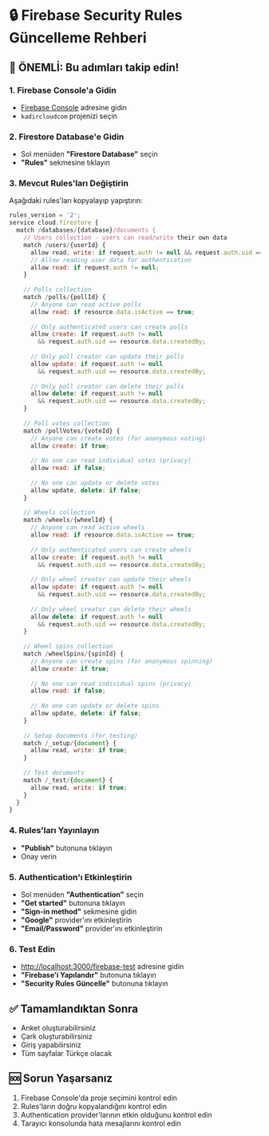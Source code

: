 # 🔒 Firebase Security Rules Güncelleme Rehberi

## 🚨 ÖNEMLİ: Bu adımları takip edin!

### 1. Firebase Console'a Gidin
- [Firebase Console](https://console.firebase.google.com) adresine gidin
- `kadircloudcom` projenizi seçin

### 2. Firestore Database'e Gidin
- Sol menüden **"Firestore Database"** seçin
- **"Rules"** sekmesine tıklayın

### 3. Mevcut Rules'ları Değiştirin
Aşağıdaki rules'ları kopyalayıp yapıştırın:

```javascript
rules_version = '2';
service cloud.firestore {
  match /databases/{database}/documents {
    // Users collection - users can read/write their own data
    match /users/{userId} {
      allow read, write: if request.auth != null && request.auth.uid == userId;
      // Allow reading user data for authentication
      allow read: if request.auth != null;
    }
    
    // Polls collection
    match /polls/{pollId} {
      // Anyone can read active polls
      allow read: if resource.data.isActive == true;
      
      // Only authenticated users can create polls
      allow create: if request.auth != null 
        && request.auth.uid == resource.data.createdBy;
      
      // Only poll creator can update their polls
      allow update: if request.auth != null 
        && request.auth.uid == resource.data.createdBy;
      
      // Only poll creator can delete their polls
      allow delete: if request.auth != null 
        && request.auth.uid == resource.data.createdBy;
    }
    
    // Poll votes collection
    match /pollVotes/{voteId} {
      // Anyone can create votes (for anonymous voting)
      allow create: if true;
      
      // No one can read individual votes (privacy)
      allow read: if false;
      
      // No one can update or delete votes
      allow update, delete: if false;
    }
    
    // Wheels collection
    match /wheels/{wheelId} {
      // Anyone can read active wheels
      allow read: if resource.data.isActive == true;
      
      // Only authenticated users can create wheels
      allow create: if request.auth != null 
        && request.auth.uid == resource.data.createdBy;
      
      // Only wheel creator can update their wheels
      allow update: if request.auth != null 
        && request.auth.uid == resource.data.createdBy;
      
      // Only wheel creator can delete their wheels
      allow delete: if request.auth != null 
        && request.auth.uid == resource.data.createdBy;
    }
    
    // Wheel spins collection
    match /wheelSpins/{spinId} {
      // Anyone can create spins (for anonymous spinning)
      allow create: if true;
      
      // No one can read individual spins (privacy)
      allow read: if false;
      
      // No one can update or delete spins
      allow update, delete: if false;
    }
    
    // Setup documents (for testing)
    match /_setup/{document} {
      allow read, write: if true;
    }
    
    // Test documents
    match /_test/{document} {
      allow read, write: if true;
    }
  }
}
```

### 4. Rules'ları Yayınlayın
- **"Publish"** butonuna tıklayın
- Onay verin

### 5. Authentication'ı Etkinleştirin
- Sol menüden **"Authentication"** seçin
- **"Get started"** butonuna tıklayın
- **"Sign-in method"** sekmesine gidin
- **"Google"** provider'ını etkinleştirin
- **"Email/Password"** provider'ını etkinleştirin

### 6. Test Edin
- [http://localhost:3000/firebase-test](http://localhost:3000/firebase-test) adresine gidin
- **"Firebase'i Yapılandır"** butonuna tıklayın
- **"Security Rules Güncelle"** butonuna tıklayın

## ✅ Tamamlandıktan Sonra
- Anket oluşturabilirsiniz
- Çark oluşturabilirsiniz
- Giriş yapabilirsiniz
- Tüm sayfalar Türkçe olacak

## 🆘 Sorun Yaşarsanız
1. Firebase Console'da proje seçimini kontrol edin
2. Rules'ların doğru kopyalandığını kontrol edin
3. Authentication provider'larının etkin olduğunu kontrol edin
4. Tarayıcı konsolunda hata mesajlarını kontrol edin
